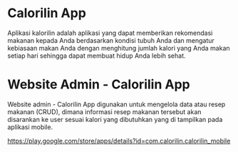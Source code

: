 # Calorilin App

Aplikasi kalorilin adalah aplikasi yang dapat memberikan rekomendasi makanan kepada Anda berdasarkan kondisi tubuh Anda dan mengatur kebiasaan makan Anda dengan menghitung jumlah kalori yang Anda makan setiap hari sehingga dapat membuat hidup Anda lebih sehat.

# Website Admin - Calorilin App
Website admin - Calorilin App digunakan untuk mengelola data atau resep makanan (CRUD), dimana informasi resep makanan tersebut akan disarankan ke user sesuai kalori yang dibutuhkan yang di tampilkan pada aplikasi mobile.

https://play.google.com/store/apps/details?id=com.calorilin.calorilin_mobile
